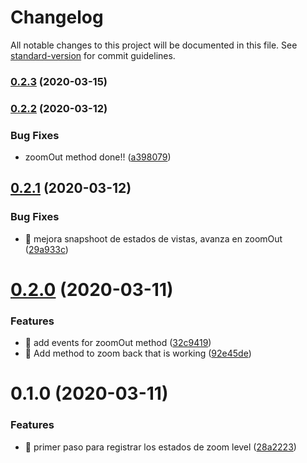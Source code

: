 # Changelog

All notable changes to this project will be documented in this file. See [standard-version](https://github.com/conventional-changelog/standard-version) for commit guidelines.

### [0.2.3](https://github.com///compare/v0.2.2...v0.2.3) (2020-03-15)

### [0.2.2](https://github.com///compare/v0.2.1...v0.2.2) (2020-03-12)


### Bug Fixes

* zoomOut method done!! ([a398079](https://github.com///commit/a3980794379567bdee2e06100ccc1ed2f93fc116))

## [0.2.1](https://github.com/zumly/compare/v0.2.0...v0.2.1) (2020-03-12)


### Bug Fixes

* 🐛 mejora snapshoot de estados de vistas, avanza en zoomOut ([29a933c](https://github.com/zumly/commit/29a933c))



# [0.2.0](https://github.com/zumly/compare/v0.1.0...v0.2.0) (2020-03-11)


### Features

* 🎸 add events for zoomOut method ([32c9419](https://github.com/zumly/commit/32c9419))
* 🎸 Add method to zoom back that is working ([92e45de](https://github.com/zumly/commit/92e45de))



# 0.1.0 (2020-03-11)


### Features

* 🎸 primer paso para registrar los estados de zoom level ([28a2223](https://github.com/zumly/commit/28a2223))
